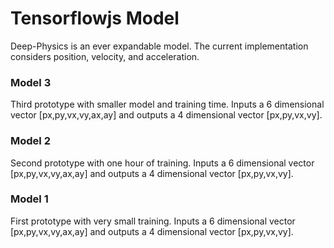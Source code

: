 # Tensorflowjs Model
Deep-Physics is an ever expandable model. The current implementation considers position, velocity, and acceleration.

### Model 3
Third prototype with smaller model and training time. Inputs a 6 dimensional vector [px,py,vx,vy,ax,ay] and outputs a 4 dimensional vector [px,py,vx,vy].

### Model 2
Second prototype with one hour of training. Inputs a 6 dimensional vector [px,py,vx,vy,ax,ay] and outputs a 4 dimensional vector [px,py,vx,vy].

### Model 1
First prototype with very small training. Inputs a 6 dimensional vector [px,py,vx,vy,ax,ay] and outputs a 4 dimensional vector [px,py,vx,vy].